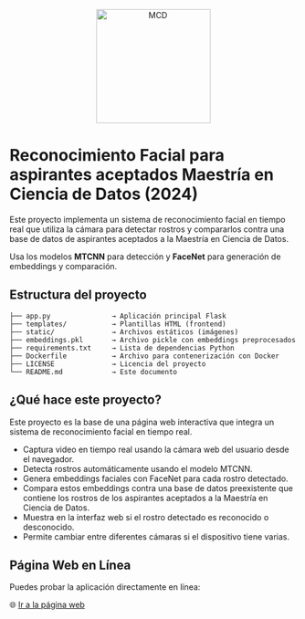 <p align="center">
  <img src="https://mcd.unison.mx/wp-content/themes/awaken/img/logo_mcd.png" alt="MCD" width="200">
</p>

# Reconocimiento Facial para aspirantes aceptados Maestría en Ciencia de Datos (2024)

Este proyecto implementa un sistema de reconocimiento facial en tiempo real que utiliza la cámara para detectar rostros y compararlos contra una base de datos de aspirantes aceptados a la Maestría en Ciencia de Datos.

Usa los modelos **MTCNN** para detección y **FaceNet** para generación de embeddings y comparación.

## Estructura del proyecto
```
├── app.py               → Aplicación principal Flask
├── templates/           → Plantillas HTML (frontend)
├── static/              → Archivos estáticos (imágenes)
├── embeddings.pkl       → Archivo pickle con embeddings preprocesados
├── requirements.txt     → Lista de dependencias Python
├── Dockerfile           → Archivo para contenerización con Docker
├── LICENSE              → Licencia del proyecto
└── README.md            → Este documento
```

## ¿Qué hace este proyecto?
Este proyecto es la base de una página web interactiva que integra un sistema de reconocimiento facial en tiempo real.

- Captura video en tiempo real usando la cámara web del usuario desde el navegador.
- Detecta rostros automáticamente usando el modelo MTCNN.
- Genera embeddings faciales con FaceNet para cada rostro detectado.
- Compara estos embeddings contra una base de datos preexistente que contiene los rostros de los aspirantes aceptados a la Maestría en Ciencia de Datos.
- Muestra en la interfaz web si el rostro detectado es reconocido o desconocido.
- Permite cambiar entre diferentes cámaras si el dispositivo tiene varias.


## Página Web en Línea
Puedes probar la aplicación directamente en línea:

🌐 [Ir a la página web](https://facereco-production.up.railway.app/)
